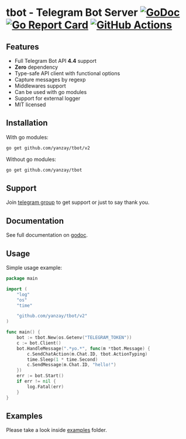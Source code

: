 # tbot - Telegram Bot Server [![GoDoc](https://godoc.org/github.com/yanzay/tbot?status.svg)](https://godoc.org/github.com/yanzay/tbot) [![Go Report Card](https://goreportcard.com/badge/github.com/yanzay/tbot)](https://goreportcard.com/report/github.com/yanzay/tbot) [![GitHub Actions](https://github.com/yanzay/tbot/workflows/Test/badge.svg)](https://github.com/yanzay/tbot/actions)

## Features

- Full Telegram Bot API **4.4** support
- **Zero** dependency
- Type-safe API client with functional options
- Capture messages by regexp
- Middlewares support
- Can be used with go modules
- Support for external logger
- MIT licensed

## Installation

With go modules:

```bash
go get github.com/yanzay/tbot/v2
```

Without go modules:

```bash
go get github.com/yanzay/tbot
```

## Support

Join [telegram group](https://t.me/tbotgo) to get support or just to say thank you.

## Documentation

See full documentation on [godoc](https://godoc.org/github.com/yanzay/tbot).

## Usage

Simple usage example:

[embedmd]:# (examples/basic/main.go)
```go
package main

import (
	"log"
	"os"
	"time"

	"github.com/yanzay/tbot/v2"
)

func main() {
	bot := tbot.New(os.Getenv("TELEGRAM_TOKEN"))
	c := bot.Client()
	bot.HandleMessage(".*yo.*", func(m *tbot.Message) {
		c.SendChatAction(m.Chat.ID, tbot.ActionTyping)
		time.Sleep(1 * time.Second)
		c.SendMessage(m.Chat.ID, "hello!")
	})
	err := bot.Start()
	if err != nil {
		log.Fatal(err)
	}
}
```

## Examples

Please take a look inside [examples](https://github.com/yanzay/tbot/tree/master/examples) folder.
